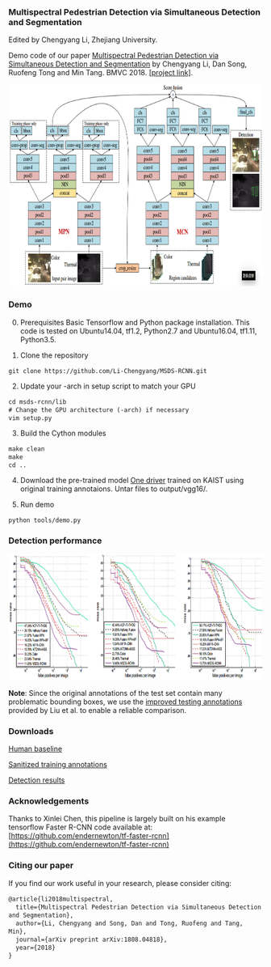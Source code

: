 ### Multispectral Pedestrian Detection via Simultaneous Detection and Segmentation
Edited by Chengyang Li, Zhejiang University.

Demo code of our paper [Multispectral Pedestrian Detection via Simultaneous Detection and Segmentation](https://arxiv.org/abs/1808.04818) by Chengyang Li, Dan Song, Ruofeng Tong and Min Tang. BMVC 2018. [[project link]](https://li-chengyang.github.io/home/MSDS-RCNN/).

<img src="figures/overview.png" width="800px" height="400px"/>

### Demo
0. Prerequisites
  Basic Tensorflow and Python package installation.
  This code is tested on Ubuntu14.04, tf1.2, Python2.7 and Ubuntu16.04, tf1.11, Python3.5.

1. Clone the repository
  ```Shell
  git clone https://github.com/Li-Chengyang/MSDS-RCNN.git
  ```

2. Update your -arch in setup script to match your GPU
  ```Shell
  cd msds-rcnn/lib
  # Change the GPU architecture (-arch) if necessary
  vim setup.py
  ```

3. Build the Cython modules
  ```Shell
  make clean
  make
  cd ..
  ```

4. Download the pre-trained model
[One driver](https://1drv.ms/u/s!AtMRVLTL5T5eb5_kGuk3AZxDT4o) trained on KAIST using original training annotaions.
Untar files to output/vgg16/.

5. Run demo 
  ```Shell
  python tools/demo.py
  ```

### Detection performance

<img src="figures/comparisons.png" width="800px" height="250px"/>

**Note**: 
Since the original annotations of the test set contain many problematic bounding boxes, we use the [improved testing annotations](http://paul.rutgers.edu/%7Ejl1322/multispectral.htm) provided by Liu et al. to enable a reliable comparison.

### Downloads

[Human baseline](https://drive.google.com/open?id=1hNLSRPpQWRANf62kG58X6dI4uIMKwL3n)

[Sanitized training annotations](https://goo.gl/forms/Lfgd3vcx4ZrFxs0J3)

[Detection results](https://drive.google.com/open?id=1MLejnwZr7C1imUa9emyVJiUH5CxbYw-T)

### Acknowledgements

Thanks to Xinlei Chen, this pipeline is largely built on his example tensorflow Faster R-CNN code available at:
[https://github.com/endernewton/tf-faster-rcnn](https://github.com/endernewton/tf-faster-rcnn)

### Citing our paper
If you find our work useful in your research, please consider citing:

```
@article{li2018multispectral,
  title={Multispectral Pedestrian Detection via Simultaneous Detection and Segmentation},
  author={Li, Chengyang and Song, Dan and Tong, Ruofeng and Tang, Min},
  journal={arXiv preprint arXiv:1808.04818},
  year={2018}
}
```

